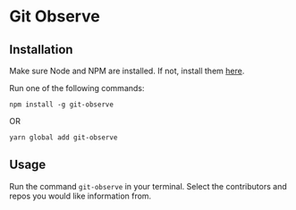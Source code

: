 # Git Observe

## Installation

Make sure Node and NPM are installed. If not, install them [here](https://www.npmjs.com/get-npm).

Run one of the following commands:

`npm install -g git-observe`

OR

`yarn global add git-observe`

## Usage

Run the command `git-observe` in your terminal. Select the contributors and repos you would like
information from.
